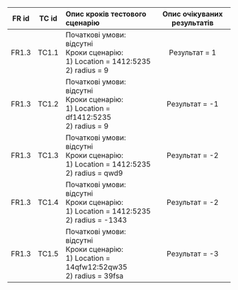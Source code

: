 |FR id|TC id|Опис кроків тестового сценарію|Опис очікуваних результатів|
|:-:|:-:|:-|:-:|
|FR1.3|TC1.1|Початкові умови: відсутні <br> Кроки сценарію: <br> 1) Location = 1412:5235 <br> 2) radius = 9|Результат = 1|
|FR1.3|TC1.2|Початкові умови: відсутні <br> Кроки сценарію: <br> 1) Location = df1412:5235 <br> 2) radius = 9|Результат = -1|
|FR1.3|TC1.3|Початкові умови: відсутні <br> Кроки сценарію: <br> 1) Location = 1412:5235 <br> 2) radius = qwd9|Результат = -2|
|FR1.3|TC1.4|Початкові умови: відсутні <br> Кроки сценарію: <br> 1) Location = 1412:5235 <br> 2) radius = -1343|Результат = -2|
|FR1.3|TC1.5|Початкові умови: відсутні <br> Кроки сценарію: <br> 1) Location = 14qfw12:52qw35 <br> 2) radius = 39fsa|Результат = -3|
